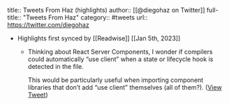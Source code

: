 title:: Tweets From Haz (highlights)
author:: [[@diegohaz on Twitter]]
full-title:: "Tweets From Haz"
category:: #tweets
url:: https://twitter.com/diegohaz

- Highlights first synced by [[Readwise]] [[Jan 5th, 2023]]
	- Thinking about React Server Components, I wonder if compilers could automatically “use client” when a state or lifecycle hook is detected in the file.
	  
	  This would be particularly useful when importing component libraries that don’t add “use client” themselves (all of them?). ([View Tweet](https://twitter.com/diegohaz/status/1610491991858585601))